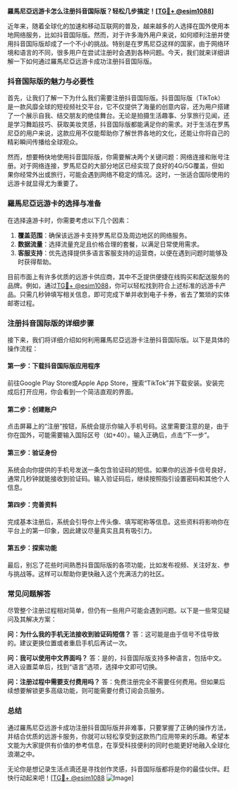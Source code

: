 **羅馬尼亞远游卡怎么注册抖音国际版？轻松几步搞定！[[TG💪+ @esim1088](https://t.me/s/esim1088)]**

近年来，随着全球化的加速和移动互联网的普及，越来越多的人选择在国外使用本地网络服务，比如抖音国际版。然而，对于许多海外用户来说，如何顺利注册并使用抖音国际版却成了一个不小的挑战。特别是在罗馬尼亞这样的国家，由于网络环境和语言的不同，很多用户在尝试注册时会遇到各种问题。今天，我们就来详细讲解一下如何通过羅馬尼亞远游卡成功注册抖音国际版。

### 抖音国际版的魅力与必要性

首先，让我们了解一下为什么我们需要注册抖音国际版。抖音国际版（TikTok）是一款风靡全球的短视频社交平台，它不仅提供了海量的创意内容，还为用户搭建了一个展示自我、结交朋友的绝佳舞台。无论是拍摄生活趣事、分享旅行见闻，还是学习舞蹈技巧、获取美妆灵感，抖音国际版都能满足你的需求。对于生活在罗馬尼亞的用户来说，这款应用不仅能帮助你了解世界各地的文化，还能让你将自己的精彩瞬间传播给全球观众。

然而，想要畅快地使用抖音国际版，你需要解决两个关键问题：网络连接和账号注册。对于网络连接，罗馬尼亞的大部分地区已经实现了良好的4G/5G覆盖，但如果你经常外出或旅行，可能会遇到网络不稳定的情况。这时，一张适合国际使用的远游卡就显得尤为重要了。

### 羅馬尼亞远游卡的选择与准备

在选择遠游卡时，你需要考虑以下几个因素：

1. **覆盖范围**：确保该远游卡支持罗馬尼亞及周边地区的网络服务。
2. **数据流量**：选择流量充足且价格合理的套餐，以满足日常使用需求。
3. **客服支持**：优先选择提供多语言客服支持的运营商，以便在遇到问题时能够及时获得帮助。

目前市面上有许多优质的远游卡供应商，其中不乏提供便捷在线购买和配送服务的品牌。例如，通过[TG💪+ @esim1088](https://t.me/s/esim1088)，你可以轻松找到符合上述标准的远游卡产品。只需几秒钟填写相关信息，即可完成下单并收到电子卡券，省去了繁琐的实体邮寄过程。

### 注册抖音国际版的详细步骤

接下来，我们将详细介绍如何利用羅馬尼亞远游卡注册抖音国际版。以下是具体的操作流程：

#### 第一步：下载抖音国际版应用程序
前往Google Play Store或Apple App Store，搜索“TikTok”并下载安装。安装完成后打开应用，你会看到一个简洁直观的界面。

#### 第二步：创建账户
点击屏幕上的“注册”按钮，系统会提示你输入手机号码。这里需要注意的是，由于你在国外，可能需要输入国际区号（如+40）。输入正确后，点击“下一步”。

#### 第三步：验证身份
系统会向你提供的手机号发送一条包含验证码的短信。如果你的远游卡信号良好，通常几秒钟就能接收到验证码。输入验证码后，继续按照指引设置密码和其他个人信息。

#### 第四步：完善资料
完成基本注册后，系统会引导你上传头像、填写昵称等信息。这些资料将影响你在平台上的第一印象，因此建议尽量真实且具有吸引力。

#### 第五步：探索功能
最后，别忘了花些时间熟悉抖音国际版的各项功能，比如发布视频、关注好友、参与挑战等。这样可以帮助你更快融入这个充满活力的社区。

### 常见问题解答

尽管整个注册过程相对简单，但仍有一些用户可能会遇到问题。以下是一些常见疑问及其解决方案：

**问：为什么我的手机无法接收到验证码短信？**
答：这可能是由于信号不佳导致的。建议更换位置或者重启手机后再试一次。

**问：我可以使用中文界面吗？**
答：是的，抖音国际版支持多种语言，包括中文。进入设置菜单后，找到“语言”选项，选择中文即可切换。

**问：注册过程中需要支付费用吗？**
答：免费注册完全不需要任何费用。但如果后续想要解锁更多高级功能，则可能需要付费订阅会员服务。

### 总结

通过羅馬尼亞远游卡成功注册抖音国际版并非难事，只要掌握了正确的操作方法，并结合优质的远游卡服务，你就可以轻松享受到这款热门应用带来的乐趣。希望本文能为大家提供有价值的参考信息，在享受科技便利的同时也能更好地融入全球化浪潮之中。

无论你是想记录生活点滴还是寻找创作灵感，抖音国际版都将是你的最佳伙伴。赶快行动起来吧！[[TG💪+ @esim1088](https://t.me/s/esim1088) ![Image](https://i.postimg.cc/4NQfJmqS/Snipaste-2025-05-13-00-14-12.png)]